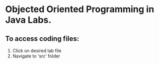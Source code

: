 # Objected Oriented Programming in Java Labs.


## To access coding files:


1. Click on desired lab file
2. Navigate to 'src' folder

 
 

